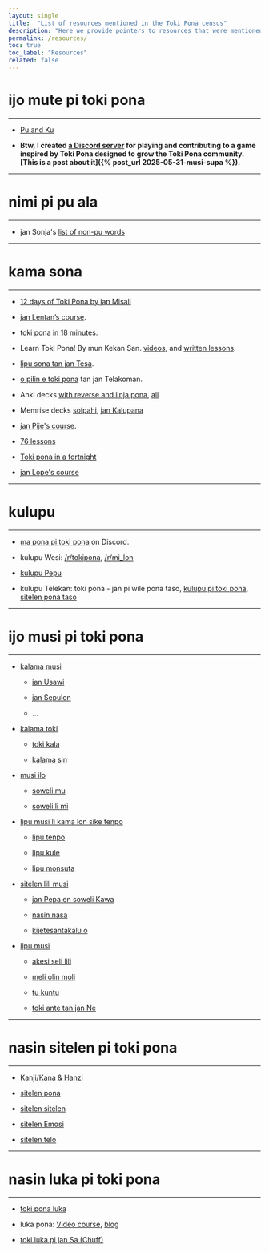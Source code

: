 ```yaml
---
layout: single
title:  "List of resources mentioned in the Toki Pona census"
description: "Here we provide pointers to resources that were mentioned in the Toki Pona census"
permalink: /resources/
toc: true
toc_label: "Resources"
related: false
---
```


# ijo mute pi toki pona 
---

<!-- + [This doc](https://docs.google.com/document/d/1Dzs-imNeZ8TMgdHUiiungJ4Yf97CJk9ylhQPXjWLsJU) contains lots of pointers to Toki Pona resources. -->

+ [Pu and Ku](https://tokipona.org/)

+ **Btw, I created [a Discord server](https://discord.gg/9dByQ3JT) for playing and contributing to a game inspired by Toki Pona designed to grow the Toki Pona community. [This is a post about it]({% post_url 2025-05-31-musi-supa %}).**

---
# nimi pi pu ala
---
+ jan Sonja's [list of non-pu words](http://tokipona.org/nimi_pi_pu_ala.txt)

---
# kama sona
---

+ [12 days of Toki Pona by jan Misali](https://www.youtube.com/watch?v=4L-dvvng4Zc&list=PLjOmpMyMxd8T9lZjF36c4mn4YgwZ4ToT6)

+ [jan Lentan’s course](https://lipu-sona.pona.la/).

+ [toki pona in 18 minutes](https://www.youtube.com/watch?v=5phj5Ae80h8).

+ Learn Toki Pona! By mun Kekan San. [videos](https://www.youtube.com/watch?v=J93GWOMbgdg), and [written lessons](https://mun.la/sona/).

+ [lipu sona tan jan Tesa](https://lipu-sona.kittycat.homes/en).

+ [o pilin e toki pona](https://www.youtube.com/playlist?list=PLwYL9_SRAk8EXSZPSTm9lm2kD_Z1RzUgm) tan jan Telakoman.

+ Anki decks [with reverse and linja pona](https://ankiweb.net/shared/info/1548566798), [all](https://ankiweb.net/shared/decks/toki%20pona)

+ Memrise decks [solpahi](https://app.memrise.com/course/39856/toki-pona-complete/), [jan Kalupana](https://app.memrise.com/course/352694/speak-toki-pona-with-audio/)

+ [jan Pije's course](https://web.archive.org/web/20200513202025/http://tokipona.net/tp/janpije/okamasona1.php).

+ [76 lessons](https://aiki.pbworks.com/f/tp+in+76+lessons+English.pdf)

+ [Toki pona in a fortnight](https://www.youtube.com/watch?v=qzWrG9iM9ac)

+ [jan Lope's course](https://jan-lope.github.io/Toki_Pona_lessons_English/)


---
# kulupu
---

+ [ma pona pi toki pona](https://discord.gg/Byqn5z9) on Discord.

+ kulupu Wesi: [/r/tokipona](https://www.reddit.com/r/tokipona/), [/r/mi_lon](https://www.reddit.com/r/mi_lon/)

+ [kulupu Pepu](https://www.facebook.com/groups/sitelen/)

+ kulupu Telekan: toki pona - jan pi wile pona taso, [kulupu pi toki pona](https://t.me/kulupupitokipona), [sitelen pona taso](https://t.me/sitelenponataso)


---
# ijo musi pi toki pona
---

+ [kalama musi](https://www.youtube.com/playlist?list=PLc7R2x5fn6ArBC8QSv2cb2rVvJ5-xltvr)

    + [jan Usawi](https://janusawi.bandcamp.com/)

    + [jan Sepulon](https://www.youtube.com/@jansepulon)

    + ...

+ [kalama toki](https://sona.pona.la/wiki/Podcasts)

    + [toki kala](https://www.youtube.com/watch?v=kVslAhkMgPU)

    + [kalama sin](https://redcircle.com/shows/kalama-sin)

+ [musi ilo](https://sona.pona.la/wiki/Games#Video_games)

    + [soweli mu](https://teepuru.itch.io/soweli-mu)

    + [soweli li mi](https://formicant.github.io/soweli-li-mi/)

+ [lipu musi li kama lon sike tenpo](https://sona.pona.la/wiki/Literature#Zines)

    + [lipu tenpo](https://liputenpo.org/)

    + [lipu kule](https://lipukule.org/)

    + [lipu monsuta](https://lipumonsuta.neocities.org/)

+ [sitelen lili musi](https://sona.pona.la/wiki/Comics)

    + [jan Pepa en soweli Kawa](https://www.peppercarrot.com/tp/)

    + [nasin nasa](https://tapas.io/episode/1449923)

    + [kijetesantakalu o](https://kijetesantakalu-o.tumblr.com/)

+ [lipu musi](https://sona.pona.la/wiki/Literature)

    + [akesi seli lili](https://drive.google.com/file/d/1PiEP4NiP7SWHWSxIVazSyTXbzgfxgp7b/view)

    + [meli olin moli](https://drive.google.com/file/d/1KfrTf4GPBdN1Y7xCsWCWBPt6mYXnMzRZ/view)

    + [tu kuntu](https://drive.google.com/file/d/1fwvben0Uo3ddmhWBZEarWHt80ax9LQiK/view)

    + [toki ante tan jan Ne](https://jan-ne.github.io/lipu/)

---
# nasin sitelen pi toki pona
---

+ [Kanji/Kana & Hanzi](https://web.archive.org/web/20220921122642/tokipona.net/tp/classicwordlist.aspx)

+ [sitelen pona](https://jan-ne.github.io/tp/sp)

+ [sitelen sitelen](https://www.jonathangabel.com/archive/2012/projects_t47.html)

+ [sitelen Emosi](https://sites.google.com/view/sitelenemoji)

+ [sitelen telo](https://imgur.com/a/A30SGum)

---
# nasin luka pi toki pona
---

+ [toki pona luka](https://jan-ne.github.io/tp/tpl)

+ luka pona: [Video course](https://www.youtube.com/watch?v=rE_crkyRPhQ), [blog](https://lukapona.blogspot.com/2021/04/nasin-toki-pi-luka-pona-open.html)

+ [toki luka pi jan Sa (Chuff)](https://chuff.wordpress.com/tpsl/)
